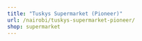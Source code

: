 ```yaml
---
title: "Tuskys Supermarket (Pioneer)"
url: /nairobi/tuskys-supermarket-pioneer/
shop: supermarket
---
```

